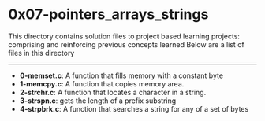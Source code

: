 # 0x07-pointers_arrays_strings
This directory contains solution files to project based learning projects: comprising and reinforcing previous concepts learned
Below are a list of files in this directory

---
- **0-memset.c**: A function that fills memory with a constant byte
- **1-memcpy.c**: A function that copies memory area.
- **2-strchr.c**: A function that locates a character in a string.
- **3-strspn.c**: gets the length of a prefix substring
- **4-strpbrk.c**: A function that searches a string for any of a set of bytes

